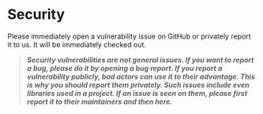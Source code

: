 # Security

Please immediately open a vulnerability issue on GitHub or privately report it to us. It will be immediately checked out.

> **_Security vulnerabilities are not general issues. If you want to report a bug, please do it by opening a bug report. If you report a vulnerability publicly, bad actors can use it to their advantage. This is why you should report them privately. Such issues include even libraries used in a project. If an issue is seen on them, please first report it to their maintainers and then here._**
